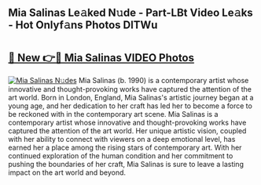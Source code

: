 ## Mia Salinas Le𝚊ked N𝚞de - Part-LBt Video Le𝚊ks - Hot Onlyf𝚊ns Photos DITWu

# <h2><a href="http://ab50709.deff.icu/?id=Mia+Salinas">🔗 New 👉🔴 Mia Salinas VIDEO Photos</a></h2>

[![Mia Salinas N𝚞des](https://i.imgur.com/rIISA9y.gif)](http://ab50709.deff.icu/?id=Mia+Salinas)
Mia Salinas (b. 1990) is a contemporary artist whose innovative and thought-provoking works have captured the attention of the art world. Born in London, England, Mia Salinas's artistic journey began at a young age, and her dedication to her craft has led her to become a force to be reckoned with in the contemporary art scene. Mia Salinas is a contemporary artist whose innovative and thought-provoking works have captured the attention of the art world. Her unique artistic vision, coupled with her ability to connect with viewers on a deep emotional level, has earned her a place among the rising stars of contemporary art. With her continued exploration of the human condition and her commitment to pushing the boundaries of her craft, Mia Salinas is sure to leave a lasting impact on the art world and beyond.

